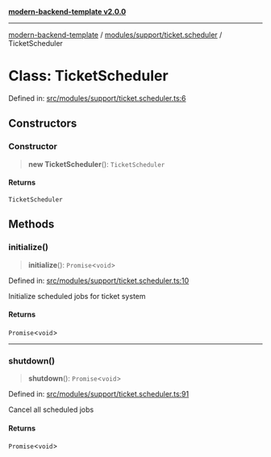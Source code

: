 [**modern-backend-template v2.0.0**](../../../../README.md)

***

[modern-backend-template](../../../../modules.md) / [modules/support/ticket.scheduler](../README.md) / TicketScheduler

# Class: TicketScheduler

Defined in: [src/modules/support/ticket.scheduler.ts:6](https://github.com/maemreyo/saas-4cus-nodejs/blob/1a77de11cd6eaefe66c31c7f5de281673fc25ce5/src/modules/support/ticket.scheduler.ts#L6)

## Constructors

### Constructor

> **new TicketScheduler**(): `TicketScheduler`

#### Returns

`TicketScheduler`

## Methods

### initialize()

> **initialize**(): `Promise`\<`void`\>

Defined in: [src/modules/support/ticket.scheduler.ts:10](https://github.com/maemreyo/saas-4cus-nodejs/blob/1a77de11cd6eaefe66c31c7f5de281673fc25ce5/src/modules/support/ticket.scheduler.ts#L10)

Initialize scheduled jobs for ticket system

#### Returns

`Promise`\<`void`\>

***

### shutdown()

> **shutdown**(): `Promise`\<`void`\>

Defined in: [src/modules/support/ticket.scheduler.ts:91](https://github.com/maemreyo/saas-4cus-nodejs/blob/1a77de11cd6eaefe66c31c7f5de281673fc25ce5/src/modules/support/ticket.scheduler.ts#L91)

Cancel all scheduled jobs

#### Returns

`Promise`\<`void`\>

